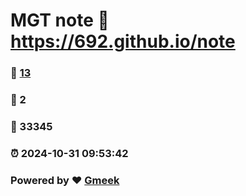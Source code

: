 # MGT note :link: https://692.github.io/note 
### :page_facing_up: [13](https://692.github.io/note/tag.html) 
### :speech_balloon: 2 
### :hibiscus: 33345 
### :alarm_clock: 2024-10-31 09:53:42 
### Powered by :heart: [Gmeek](https://github.com/Meekdai/Gmeek)
